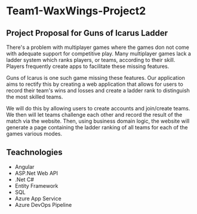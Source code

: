 # Team1-WaxWings-Project2
## Project Proposal for Guns of Icarus Ladder

There's a problem with multiplayer games where the games don not come with adequate support for competitive play.
Many multiplayer games lack a ladder system which ranks players, or teams, according to their skill. Players frequently create apps to facilitate these missing features.

Guns of Icarus is one such game missing these features. Our application aims to rectify this by creating a web application that allows for users to record their team's wins and losses and create a ladder rank to distinguish the most skilled teams.

We will do this by allowing users to create accounts and join/create teams.  We then will let teams challenge each other and 
record the result of the match via the website.  Then, using business domain logic, the website will generate a page containing 
the ladder ranking of all teams for each of the games various modes.

## Teachnologies
* Angular
* ASP.Net Web API
* .Net C#
* Entity Framework
* SQL
* Azure App Service
* Azure DevOps Pipeline
